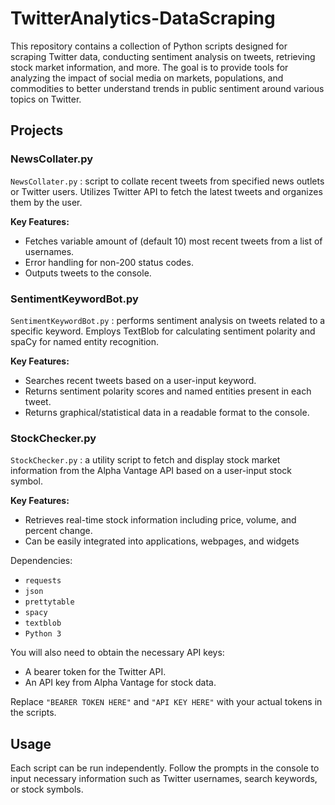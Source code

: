 # TwitterAnalytics-DataScraping
This repository contains a collection of Python scripts designed for scraping Twitter data, conducting sentiment analysis on tweets, retrieving stock market information, and more. The goal is to provide tools for analyzing the impact of social media on markets, populations, and commodities to better understand trends in public sentiment around various topics on Twitter.

## Projects

### NewsCollater.py

`NewsCollater.py` : script to collate recent tweets from specified news outlets or Twitter users. Utilizes Twitter API to fetch the latest tweets and organizes them by the user.

**Key Features:**
- Fetches variable amount of (default 10) most recent tweets from a list of usernames.
- Error handling for non-200 status codes.
- Outputs tweets to the console.

### SentimentKeywordBot.py

`SentimentKeywordBot.py` : performs sentiment analysis on tweets related to a specific keyword. Employs TextBlob for calculating sentiment polarity and spaCy for named entity recognition.

**Key Features:**
- Searches recent tweets based on a user-input keyword.
- Returns sentiment polarity scores and named entities present in each tweet.
- Returns graphical/statistical data in a readable format to the console.

### StockChecker.py

`StockChecker.py` : a utility script to fetch and display stock market information from the Alpha Vantage API based on a user-input stock symbol.

**Key Features:**
- Retrieves real-time stock information including price, volume, and percent change.
- Can be easily integrated into applications, webpages, and widgets

Dependencies:
- `requests`
- `json`
- `prettytable`
- `spacy`
- `textblob`
- `Python 3`

You will also need to obtain the necessary API keys:
- A bearer token for the Twitter API.
- An API key from Alpha Vantage for stock data.

Replace `"BEARER TOKEN HERE"` and `"API KEY HERE"` with your actual tokens in the scripts.

## Usage

Each script can be run independently. Follow the prompts in the console to input necessary information such as Twitter usernames, search keywords, or stock symbols.
